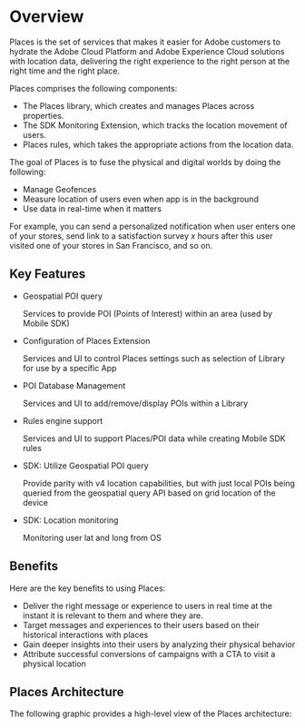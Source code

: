 # Overview

Places is the set of services that makes it easier for Adobe customers to hydrate the Adobe Cloud Platform and Adobe Experience Cloud solutions with location data, delivering the right experience to the right person at the right time and the right place.

Places comprises the following components:
- The Places library, which creates and manages Places across properties.
- The SDK Monitoring Extension, which tracks the location movement of users.
- Places rules, which takes the appropriate actions from the location data.

The goal of Places is to fuse the physical and digital worlds by doing the following:
- Manage Geofences
- Measure location of users even when app is in the background
- Use data in real-time when it matters 

For example, you can send a personalized notification when user enters one of your stores, send link to a satisfaction survey _x_ hours after this user visited one of your stores in San Francisco, and so on. 

## Key Features
- Geospatial POI query

  Services to provide POI (Points of Interest) within an area (used by Mobile SDK)
- Configuration of Places Extension
  
  Services and UI to control Places settings such as selection of Library for use by a specific App
- POI Database Management
  
  Services and UI to add/remove/display POIs within a Library
- Rules engine support
  
  Services and UI to support Places/POI data while creating Mobile SDK rules
- SDK: Utilize Geospatial POI query
  
  Provide parity with v4 location capabilities, but with just local POIs being queried from the geospatial query API based on grid location of the device
- SDK: Location monitoring
  
  Monitoring user lat and long from OS


## Benefits

Here are the key benefits to using Places:
- Deliver the right message or experience to users in real time at the instant it is relevant to them and where they are.
- Target messages and experiences to their users based on their historical interactions with places 
- Gain deeper insights into their users by analyzing their physical behavior
- Attribute successful conversions of campaigns with a CTA to visit a physical location


## Places Architecture ##

The following graphic provides a high-level view of the Places architecture:



